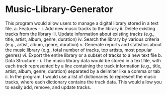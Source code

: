# Music-Library-Generator
This program would allow users to manage a digital library stored in a text file.
  a. Features -
    i. Add new music tracks to the library
    ii. Delete existing tracks from the library
    iii. Update information about existing tracks (e.g., title, artist, album, genre, duration)
    iv. Search the library by various criteria (e.g., artist, album, genre, duration)
    v. Generate reports and statistics about the music library (e.g., total number of tracks, top artists, most popular genres)
    vi. Export the entire library or a subset of tracks to a new text file
  b. Data Structure -
    i. The music library data would be stored in a text file, with each track represented by a line containing the track information (e.g., title, artist, album, genre, duration) separated by a delimiter like a comma or tab
    ii. In the program, I would use a list of dictionaries to represent the music tracks, where each dictionary contains the track data. This would allow you to easily add, remove, and update tracks.

